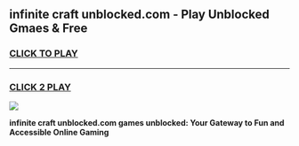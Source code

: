 
## infinite craft unblocked.com - Play Unblocked Gmaes & Free
<h3>
<a href="https://news.freeplayer.one?title=infinite_craft_unblocked.com&ref=23F">CLICK TO PLAY</a></h3>
<hr>

<h3>
<a href="https://news.freeplayer.one?title=infinite_craft_unblocked.com&ref=23F">CLICK 2 PLAY</a>
  
</h3>

<a href="https://news.freeplayer.one?title=infinite_craft_unblocked.com&ref=23F/"><img src="https://clearcache.store/games.png"></a>


**infinite craft unblocked.com games unblocked: Your Gateway to Fun and Accessible Online Gaming**
